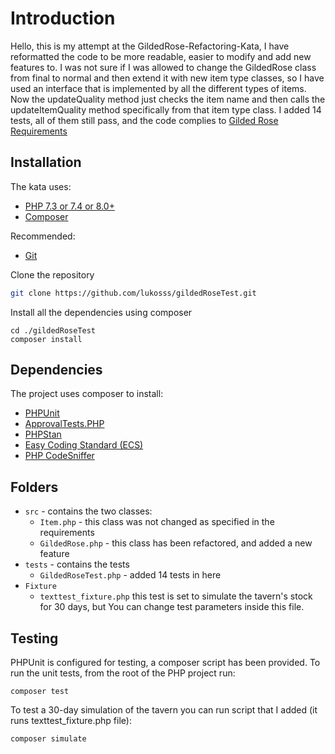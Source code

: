 # Introduction

Hello, this is my attempt at the GildedRose-Refactoring-Kata, I have reformatted the code to be more readable,
easier to modify and add new features to. I was not sure if I was allowed to change the GildedRose class from final to normal and then extend it with new item type classes, so
I have used an interface that is implemented by all the different
types of items. Now the updateQuality method just checks the item name and then calls the updateItemQuality
method specifically from that item type class. I added 14 tests, all of them still pass, and the code complies to [Gilded Rose Requirements](GildedRoseRequirements.txt)

## Installation

The kata uses:

- [PHP 7.3 or 7.4 or 8.0+](https://www.php.net/downloads.php)
- [Composer](https://getcomposer.org)

Recommended:

- [Git](https://git-scm.com/downloads)

Clone the repository

```sh
git clone https://github.com/lukosss/gildedRoseTest.git
```

Install all the dependencies using composer

```shell script
cd ./gildedRoseTest
composer install
```

## Dependencies

The project uses composer to install:

- [PHPUnit](https://phpunit.de/)
- [ApprovalTests.PHP](https://github.com/approvals/ApprovalTests.php)
- [PHPStan](https://github.com/phpstan/phpstan)
- [Easy Coding Standard (ECS)](https://github.com/symplify/easy-coding-standard)
- [PHP CodeSniffer](https://github.com/squizlabs/PHP_CodeSniffer/wiki)

## Folders

- `src` - contains the two classes:
    - `Item.php` - this class was not changed as specified in the requirements
    - `GildedRose.php` - this class has been refactored, and added a new feature
- `tests` - contains the tests
    - `GildedRoseTest.php` - added 14 tests in here
- `Fixture`
    - `texttest_fixture.php` this test is set to simulate the tavern's stock for 30 days, but You can change test parameters inside this file.

## Testing

PHPUnit is configured for testing, a composer script has been provided. To run the unit tests, from the root of the PHP
project run:

```shell script
composer test
```

To test a 30-day simulation of the tavern you can run script that I added (it runs texttest_fixture.php file):

```shell script
composer simulate
```